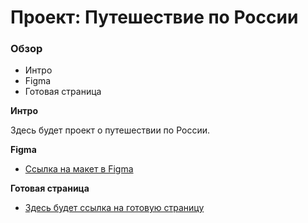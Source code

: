 # Проект: Путешествие по России

### Обзор
* Интро
* Figma
* Готовая страница

**Интро**

Здесь будет проект о путешествии по России.

**Figma**

* [Ссылка на макет в Figma](https://www.figma.com/file/5S2WSbEFL6awjVWJ0NWL8Q/Sprint-3_-Russia-_-desktop-mobile?node-id=28503%3A0)

**Готовая страница**

* [Здесь будет ссылка на готовую страницу](https://)
